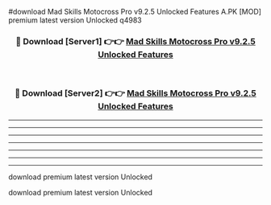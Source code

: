 #download Mad Skills Motocross Pro v9.2.5 Unlocked Features A.PK [MOD] premium latest version Unlocked q4983 



<div align="center">
<h3>🔴 Download [Server1] 👉👉 <a href="https://download1apk.web.app/">Mad Skills Motocross Pro v9.2.5 Unlocked Features</a></h3><br>

<h3>🔴 Download [Server2] 👉👉 <a href="https://download1apk.web.app/">Mad Skills Motocross Pro v9.2.5 Unlocked Features</a></h3>
</div>





----------------------------------------------------------

----------------------------------------------------------

----------------------------------------------------------

----------------------------------------------------------

----------------------------------------------------------

----------------------------------------------------------

----------------------------------------------------------

download premium latest version Unlocked

download premium latest version Unlocked
